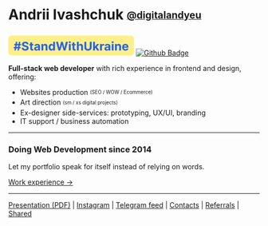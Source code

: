 # Andrii Ivashchuk <sub><sup>[@digitalandyeu](http://github.com/digitalandyeu)</sub></sup>

[![StandWithUkraine](https://raw.githubusercontent.com/vshymanskyy/StandWithUkraine/main/badges/StandWithUkraine.svg)](https://github.com/vshymanskyy/StandWithUkraine) 
[![Github Badge](https://img.shields.io/github/followers/andriilive?label=@andriilive&style=social)](https://www.github.com/andriilive)

**Full-stack web developer** with rich experience in frontend and design, offering:

- Websites production <sub><sup>(SEO / WOW / Ecommerce)</sub></sup>
- Art direction <sub><sup>(sm / xs digital projects)</sub></sup>
- Ex-designer side-services: prototyping, UX/UI, branding
- IT support / business automation

---

### Doing Web Development since 2014

Let my portfolio speak for itself instead of relying on words.

[Work experience →](https://andriilive.github.io)

---

[Presentation (PDF)](https://andriilive.github.io) |
[Instagram](https://www.instagram.com/digitalandy.eu) |
[Telegram feed](https://t.me/digitalandyeu) |
[Contacts](https://raw.githubusercontent.com/andriilive/andriilive/main/public/data/contacts.json) |
[Referrals](https://raw.githubusercontent.com/andriilive/andriilive/main/public/data/referrals.json) |
[Shared](https://github.com/andriilive/andriilive/tree/main/public)
